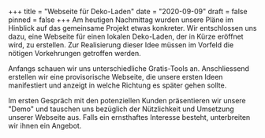 +++
title = "Webseite für Deko-Laden"
date = "2020-09-09"
draft = false
pinned = false
+++
Am heutigen Nachmittag wurden unsere Pläne im Hinblick auf das gemeinsame Projekt etwas konkreter. Wir entschlossen uns dazu, eine Webseite für einen lokalen Deko-Laden, der in Kürze eröffnet wird, zu erstellen. Zur Realisierung dieser Idee müssen im Vorfeld die nötigen Vorkehrungen getroffen werden.

Anfangs schauen wir uns unterschiedliche Gratis-Tools an. Anschliessend erstellen wir eine provisorische Webseite, die unsere ersten Ideen manifestiert und anzeigt in welche Richtung es später gehen sollte. 

Im ersten Gespräch mit den potenziellen Kunden präsentieren wir unsere "Demo" und tauschen uns bezüglich der Nützlichkeit und Umsetzung unserer Webseite aus. Falls ein ernsthaftes Interesse besteht, unterbreiten wir ihnen ein Angebot.